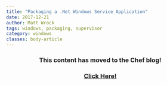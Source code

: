 ```yaml
---
title: "Packaging a .Net Windows Service Application"
date: 2017-12-21
author: Matt Wrock
tags: windows, packaging, supervisor
category: windows
classes: body-article
---
```


<h3><p style="text-align: center;">This content has moved to the Chef blog!</p></h3>
<h3><a href="https://blog.chef.io/2017/12/21/packaging-a-net-windows-service-application"><p style="text-align: center;">Click Here!</p></a></h3>